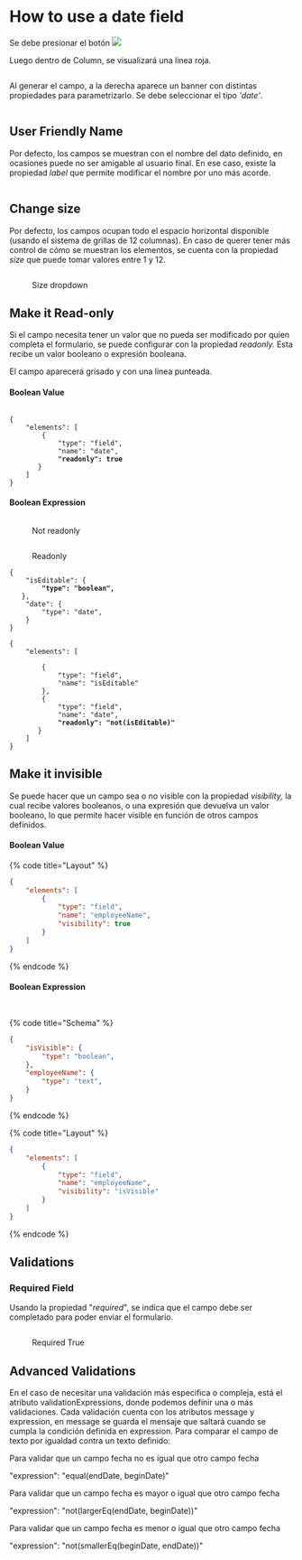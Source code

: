 # How to use a date field

Se debe presionar el botón ![](../../.gitbook/assets/VisualEditor\_Action\_InsertField.png)

Luego dentro de Column, se visualizará una linea roja.

<figure><img src="../../.gitbook/assets/image (9).png" alt=""><figcaption></figcaption></figure>

Al generar el campo, a la derecha aparece un banner con distintas propiedades para parametrizarlo. Se debe seleccionar el tipo _'date'_.

<figure><img src="../../.gitbook/assets/VisualEditor_Field_Date_Type.png" alt=""><figcaption></figcaption></figure>

## User Friendly Name

Por defecto, los campos se muestran con el nombre del dato definido, en ocasiones puede no ser amigable al usuario final. En ese caso, existe la propiedad _label_ que permite modificar el nombre por uno más acorde.

<figure><img src="../../.gitbook/assets/VisualEditor_Field_Date_Label.png" alt=""><figcaption></figcaption></figure>

## Change size

Por defecto, los campos ocupan todo el espacio horizontal disponible (usando el sistema de grillas de 12 columnas). En caso de querer tener más control de cómo se muestran los elementos, se cuenta con la propiedad _size_ que puede tomar valores entre 1 y 12.

<figure><img src="../../.gitbook/assets/VisualEditor_Field_Text_Size.png" alt=""><figcaption><p>Size dropdown</p></figcaption></figure>

## Make it Read-only

Si el campo necesita tener un valor que no pueda ser modificado por quien completa el formulario, se puede configurar con la propiedad _readonly._ Esta recibe un valor booleano o expresión booleana.

El campo aparecerá grisado y con una línea punteada.

#### Boolean Value

<figure><img src="../../.gitbook/assets/image.png" alt=""><figcaption></figcaption></figure>

<pre class="language-json" data-title="Layout"><code class="lang-json">{
	"elements": [
		{
			"type": "field",
			"name": "date",
<strong>			"readonly": true
</strong>		}
	]
}
</code></pre>

#### Boolean Expression

<figure><img src="../../.gitbook/assets/VisualEditor_Field_Date_Readonly_False.png" alt=""><figcaption><p>Not readonly</p></figcaption></figure>

<figure><img src="../../.gitbook/assets/VisualEditor_Field_Date_Readonly_True.png" alt=""><figcaption><p>Readonly</p></figcaption></figure>

<pre class="language-json" data-title="Schema"><code class="lang-json">{
	"isEditable": {
<strong>		"type": "boolean",
</strong>	},
	"date": {
		"type": "date",
	}
}
</code></pre>

<pre class="language-json" data-title="Layout"><code class="lang-json">{
	"elements": [

		{
			"type": "field",
			"name": "isEditable"
		},
		{
			"type": "field",
			"name": "date",
<strong>			"readonly": "not(isEditable)"
</strong>		}
	]
}
</code></pre>

## Make it invisible&#x20;

Se puede hacer que un campo sea o no visible con la propiedad _visibility,_ la cual recibe valores booleanos, o una expresión que devuelva un valor booleano, lo que permite hacer visible en función de otros campos definidos.

#### Boolean Value



{% code title="Layout" %}
```json
{
	"elements": [
		{
			"type": "field",
			"name": "employeeName",
			"visibility": true
		}
	]
}
```
{% endcode %}

#### Boolean Expression

<figure><img src="../../.gitbook/assets/VisualEditor_Field_Date_Visibility_True.png" alt=""><figcaption></figcaption></figure>

<figure><img src="../../.gitbook/assets/VisualEditor_Field_Date_Visibility_False.png" alt=""><figcaption></figcaption></figure>

{% code title="Schema" %}
```json
{
	"isVisible": {
		"type": "boolean",
	},
	"employeeName": {
		"type": "text",
	}
}
```
{% endcode %}

{% code title="Layout" %}
```json
{
	"elements": [
		{
			"type": "field",
			"name": "employeeName",
			"visibility": "isVisible"
		}
	]
}
```
{% endcode %}

## Validations

### Required Field

Usando la propiedad "_required_", se indica que el campo debe ser completado para poder enviar el formulario.

<figure><img src="../../.gitbook/assets/VisualEditor_Field_Text_Required_True.png" alt=""><figcaption><p>Required True</p></figcaption></figure>

## Advanced Validations

En el caso de necesitar una validación más especifica o compleja, está el atributo validationExpressions, donde podemos definir una o más validaciones. Cada validación cuenta con los atributos message y expression, en message se guarda el mensaje que saltará cuando se cumpla la condición definida en expression. Para comparar el campo de texto por igualdad contra un texto definido:

Para validar que un campo fecha no es igual que otro campo fecha

"expression": "equal(endDate, beginDate)"

Para validar que un campo fecha es mayor o igual que otro campo fecha

"expression": "not(largerEq(endDate, beginDate))"

Para validar que un campo fecha es menor o igual que otro campo fecha

"expression": "not(smallerEq(beginDate, endDate))"
